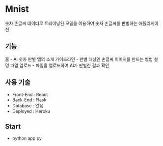 # Mnist
숫자 손글씨 데이터로 트레이닝된 모델을 이용하여 숫자 손글씨를 판별하는 애플리케이션

## 기능
홈 - AI 숫자 판별 앱의 소개
가이드라인 - 판별 대상인 손글씨 이미지를 만드는 방법 설명
파일 업로드 - 파일을 업로드하여 AI가 판별한 결과 확인

## 사용 기술
- Front-End : React
- Back-End : Flask
- Database : 없음
- Deployed : Heroku

## Start
- python app.py